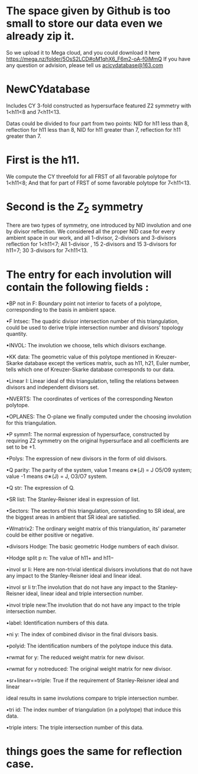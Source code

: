 # The space given by Github is too small to store our data even we already zip it.
So we upload it to Mega cloud, and you could download it here https://mega.nz/folder/5OsS2LCD#oM1qhX6_F6m2-oA-f0iMmQ
If you have any question or advision, please tell us acicydatabase@163.com



# NewCYdatabase
Includes CY 3-fold constructed as hypersurface featured Z2 symmetry with 1<h11<8 and 7<h11<13.

Datas could be divided to four part from two points: NID for h11 less than 8, reflection for h11 less than 8, NID for h11 greater than 7, reflection for h11 greater than 7.

# First is the h11.
We compute the CY threefold for all FRST of all favorable polytope for 1<h11<8; And that for part of FRST of some favorable polytope for 7<h11<13.

# Second is the $Z_2$ symmetry
There are two types of symmetry, one introduced by NID involution and one by divisor reflection. We considered all the proper NID case for every ambient space in our work, and all 1-divisor, 2-divisors and 3-divisors reflection for 1<h11<7; All 1-divisor , 15 2-divisors and 15 3-divisors for h11=7; 30 3-divisors for 7<h11<13.



# The entry for each involution will contain the following fields :
•BP not in F: Boundary point not interior to facets of a polytope, corresponding to the basis in ambient space.

•F Intsec: The quadric divisor intersection number of this triangulation, could be used to derive triple intersection number and divisors’ topology quantity.

•INVOL: The involution we choose, tells which divisors exchange.

•KK data: The geometric value of this polytope mentioned in Kreuzer-Skarke database except the vertices matrix, such as h11, h21, Euler number, tells which one of Kreuzer-Skarke database corresponds to our data.

•Linear I: Linear ideal of this triangulation, telling the relations between divisors and independent divisors set.

•NVERTS: The coordinates of vertices of the corresponding Newton polytope.

•OPLANES: The O-plane we finally computed under the choosing involution for this triangulation.

•P symm1: The normal expression of hypersurface, constructed by requiring Z2 symmetry on the original hypersurface and all coefficients are set to be +1.

•Polys: The expression of new divisors in the form of old divisors.

•Q parity: The parity of the system, value 1 means σ∗(J) = J O5/O9 system; value -1 means σ∗(J) = J, O3/O7 system.

•Q str: The expression of Q.

•SR list: The Stanley-Reisner ideal in expression of list.

•Sectors: The sectors of this triangulation, corresponding to SR ideal, are the biggest areas in ambient that SR ideal are satisfied.

•Wmatrix2: The ordinary weight matrix of this triangulation, its’ parameter could be either positive or negative.

•divisors Hodge: The basic geometric Hodge numbers of each divisor.

•Hodge split p n: The value of h11+ and h11−

•invol sr li: Here are non-trivial identical divisors involutions that do not have any impact to the Stanley-Reisner ideal and linear ideal.

•invol sr li tr:The involution that do not have any impact to the Stanley-Reisner ideal, linear ideal and triple intersection number.

•invol triple new:The involution that do not have any impact to the triple intersection number.

•label: Identification numbers of this data.

•ni y: The index of combined divisor in the final divisors basis.

•polyid: The identification numbers of the polytope induce this data.

•rwmat for y: The reduced weight matrix for new divisor.

•rwmat for y notreduced: The original weight matrix for new divisor.

•sr+linear==triple: True if the requirement of Stanley-Reisner ideal and linear

ideal results in same involutions compare to triple intersection number.

•tri id: The index number of triangulation (in a polytope) that induce this data.

•triple inters: The triple intersection number of this data.

# things goes the same for reflection case.
